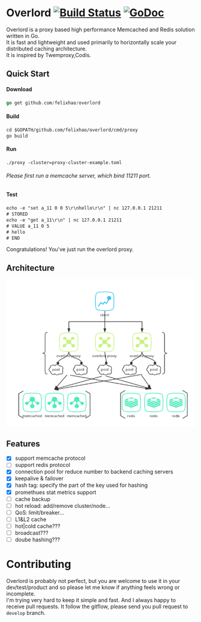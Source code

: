 # Overlord [![Build Status](https://travis-ci.org/felixhao/overlord.svg?branch=master)](https://travis-ci.org/felixhao/overlord) [![GoDoc](http://godoc.org/github.com/felixhao/overlord/proxy?status.svg)](http://godoc.org/github.com/felixhao/overlord/proxy)


Overlord is a proxy based high performance Memcached and Redis solution written in Go.  
It is fast and lightweight and used primarily to horizontally scale your distributed caching architecture.  
It is inspired by Twemproxy,Codis.  

## Quick Start

#### Download

```go
go get github.com/felixhao/overlord
```

#### Build

```shell
cd $GOPATH/github.com/felixhao/overlord/cmd/proxy
go build
```

#### Run

```shell
./proxy -cluster=proxy-cluster-example.toml
```
###### Please first run a memcache server, which bind 11211 port.

#### Test

```shell
echo -e "set a_11 0 0 5\r\nhello\r\n" | nc 127.0.0.1 21211
# STORED
echo -e "get a_11\r\n" | nc 127.0.0.1 21211
# VALUE a_11 0 5
# hello
# END
```

Congratulations! You've just run the overlord proxy.

## Architecture

![arch](doc/images/overlord_arch.png)

## Features

- [x] support memcache protocol
- [ ] support redis protocol
- [x] connection pool for reduce number to backend caching servers
- [x] keepalive & failover
- [x] hash tag: specify the part of the key used for hashing
- [x] promethues stat metrics support
- [ ] cache backup
- [ ] hot reload: add/remove cluster/node...
- [ ] QoS: limit/breaker...
- [ ] L1&L2 cache
- [ ] hot|cold cache???
- [ ] broadcast???
- [ ] doube hashing???

# Contributing

Overlord is probably not perfect, but you are welcome to use it in your dev/test/product and so please let me know if anything feels wrong or incomplete.  
I'm trying very hard to keep it simple and fast. And I always happy to receive pull requests. It follow the gitflow, please send you pull request to `develop` branch.  
